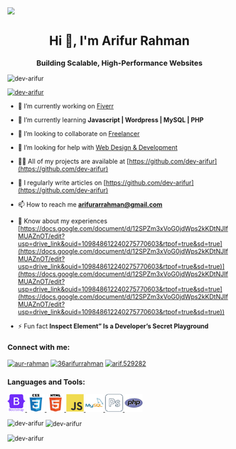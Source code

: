 <img src="https://scontent.fcgp32-1.fna.fbcdn.net/v/t39.30808-6/466644961_543205345004902_8717000419513313204_n.png?_nc_cat=110&ccb=1-7&_nc_sid=cc71e4&_nc_ohc=0zb3FidTPx0Q7kNvgEvvyp1&_nc_zt=23&_nc_ht=scontent.fcgp32-1.fna&_nc_gid=AH1EQTYI7HyNBp-z2eo9NIP&oh=00_AYA60y9uT5rmloPG7CJE2iexc-fFY0Qv6vu89QIX7WkxDQ&oe=673773BC">

<h1 align="center">Hi 👋, I'm Arifur Rahman</h1>
<h3 align="center">Building Scalable, High-Performance Websites</h3>

<p align="left"> <img src="https://komarev.com/ghpvc/?username=dev-arifur&label=Profile%20views&color=0e75b6&style=flat" alt="dev-arifur" /> </p>

<p align="left"> <a href="https://github.com/ryo-ma/github-profile-trophy"><img src="https://github-profile-trophy.vercel.app/?username=dev-arifur" alt="dev-arifur" /></a> </p>

- 🔭 I’m currently working on [Fiverr](https://www.fiverr.com/dev_arfiur/buying?source=avatar_menu_profile)

- 🌱 I’m currently learning **Javascript | Wordpress | MySQL | PHP**

- 👯 I’m looking to collaborate on [Freelancer](https://www.freelancer.com/u/devarifur)

- 🤝 I’m looking for help with [Web Design & Development](https://github.com/dev-arifur)

- 👨‍💻 All of my projects are available at [https://github.com/dev-arifur](https://github.com/dev-arifur)

- 📝 I regularly write articles on [https://github.com/dev-arifur](https://github.com/dev-arifur)

- 📫 How to reach me **arifurarrahman@gmail.com**

- 📄 Know about my experiences [https://docs.google.com/document/d/12SPZm3xVoG0jdWps2kKDtNJIfMUAZnOT/edit?usp=drive_link&ouid=109848612240275770603&rtpof=true&sd=true](https://docs.google.com/document/d/12SPZm3xVoG0jdWps2kKDtNJIfMUAZnOT/edit?usp=drive_link&ouid=109848612240275770603&rtpof=true&sd=true)](https://docs.google.com/document/d/12SPZm3xVoG0jdWps2kKDtNJIfMUAZnOT/edit?usp=drive_link&ouid=109848612240275770603&rtpof=true&sd=true](https://docs.google.com/document/d/12SPZm3xVoG0jdWps2kKDtNJIfMUAZnOT/edit?usp=drive_link&ouid=109848612240275770603&rtpof=true&sd=true))

- ⚡ Fun fact **Inspect Element” Is a Developer’s Secret Playground**

<h3 align="left">Connect with me:</h3>
<p align="left">
<a href="https://codepen.io/aur-rahman" target="blank"><img align="center" src="https://raw.githubusercontent.com/rahuldkjain/github-profile-readme-generator/master/src/images/icons/Social/codepen.svg" alt="aur-rahman" height="30" width="40" /></a>
<a href="https://fb.com/36arifurrahman" target="blank"><img align="center" src="https://raw.githubusercontent.com/rahuldkjain/github-profile-readme-generator/master/src/images/icons/Social/facebook.svg" alt="36arifurrahman" height="30" width="40" /></a>
<a href="https://instagram.com/arif.529282" target="blank"><img align="center" src="https://raw.githubusercontent.com/rahuldkjain/github-profile-readme-generator/master/src/images/icons/Social/instagram.svg" alt="arif.529282" height="30" width="40" /></a>
</p>

<h3 align="left">Languages and Tools:</h3>
<p align="left"> <a href="https://getbootstrap.com" target="_blank" rel="noreferrer"> <img src="https://raw.githubusercontent.com/devicons/devicon/master/icons/bootstrap/bootstrap-plain-wordmark.svg" alt="bootstrap" width="40" height="40"/> </a> <a href="https://www.w3schools.com/css/" target="_blank" rel="noreferrer"> <img src="https://raw.githubusercontent.com/devicons/devicon/master/icons/css3/css3-original-wordmark.svg" alt="css3" width="40" height="40"/> </a> <a href="https://www.w3.org/html/" target="_blank" rel="noreferrer"> <img src="https://raw.githubusercontent.com/devicons/devicon/master/icons/html5/html5-original-wordmark.svg" alt="html5" width="40" height="40"/> </a> <a href="https://developer.mozilla.org/en-US/docs/Web/JavaScript" target="_blank" rel="noreferrer"> <img src="https://raw.githubusercontent.com/devicons/devicon/master/icons/javascript/javascript-original.svg" alt="javascript" width="40" height="40"/> </a> <a href="https://www.mysql.com/" target="_blank" rel="noreferrer"> <img src="https://raw.githubusercontent.com/devicons/devicon/master/icons/mysql/mysql-original-wordmark.svg" alt="mysql" width="40" height="40"/> </a> <a href="https://www.photoshop.com/en" target="_blank" rel="noreferrer"> <img src="https://raw.githubusercontent.com/devicons/devicon/master/icons/photoshop/photoshop-line.svg" alt="photoshop" width="40" height="40"/> </a> <a href="https://www.php.net" target="_blank" rel="noreferrer"> <img src="https://raw.githubusercontent.com/devicons/devicon/master/icons/php/php-original.svg" alt="php" width="40" height="40"/> </a> </p>

<p><img align="left" src="https://github-readme-stats.vercel.app/api/top-langs?username=dev-arifur&show_icons=true&locale=en&layout=compact" alt="dev-arifur" /></p>

<p>&nbsp;<img align="center" src="https://github-readme-stats.vercel.app/api?username=dev-arifur&show_icons=true&locale=en" alt="dev-arifur" /></p>

<p><img align="center" src="https://github-readme-streak-stats.herokuapp.com/?user=dev-arifur&" alt="dev-arifur" /></p>
